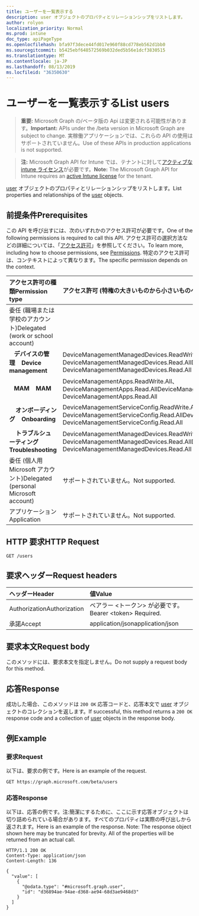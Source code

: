 ```yaml
---
title: ユーザーを一覧表示する
description: user オブジェクトのプロパティとリレーションシップをリストします。
author: rolyon
localization_priority: Normal
ms.prod: intune
doc_type: apiPageType
ms.openlocfilehash: bfa97f3dece44fd017e960f88cd778eb562d1bb0
ms.sourcegitcommit: b5425ebf648572569b032ded5b56e1dcf3830515
ms.translationtype: MT
ms.contentlocale: ja-JP
ms.lasthandoff: 08/13/2019
ms.locfileid: "36350630"
---
```

# <a name="list-users"></a><span data-ttu-id="64462-103">ユーザーを一覧表示する</span><span class="sxs-lookup"><span data-stu-id="64462-103">List users</span></span>

> <span data-ttu-id="64462-104">**重要:** Microsoft Graph の/ベータ版の Api は変更される可能性があります。</span><span class="sxs-lookup"><span data-stu-id="64462-104">**Important:** APIs under the /beta version in Microsoft Graph are subject to change.</span></span> <span data-ttu-id="64462-105">実稼働アプリケーションでは、これらの API の使用はサポートされていません。</span><span class="sxs-lookup"><span data-stu-id="64462-105">Use of these APIs in production applications is not supported.</span></span>

> <span data-ttu-id="64462-106">**注:** Microsoft Graph API for Intune では、テナントに対して[アクティブな intune ライセンス](https://go.microsoft.com/fwlink/?linkid=839381)が必要です。</span><span class="sxs-lookup"><span data-stu-id="64462-106">**Note:** The Microsoft Graph API for Intune requires an [active Intune license](https://go.microsoft.com/fwlink/?linkid=839381) for the tenant.</span></span>

<span data-ttu-id="64462-107">[user](../resources/intune-shared-user.md) オブジェクトのプロパティとリレーションシップをリストします。</span><span class="sxs-lookup"><span data-stu-id="64462-107">List properties and relationships of the [user](../resources/intune-shared-user.md) objects.</span></span>

## <a name="prerequisites"></a><span data-ttu-id="64462-108">前提条件</span><span class="sxs-lookup"><span data-stu-id="64462-108">Prerequisites</span></span>

<span data-ttu-id="64462-109">この API を呼び出すには、次のいずれかのアクセス許可が必要です。</span><span class="sxs-lookup"><span data-stu-id="64462-109">One of the following permissions is required to call this API.</span></span> <span data-ttu-id="64462-110">アクセス許可の選択方法などの詳細については、「[アクセス許可](/graph/permissions-reference)」を参照してください。</span><span class="sxs-lookup"><span data-stu-id="64462-110">To learn more, including how to choose permissions, see [Permissions](/graph/permissions-reference).</span></span>  <span data-ttu-id="64462-111">特定のアクセス許可は、コンテキストによって異なります。</span><span class="sxs-lookup"><span data-stu-id="64462-111">The specific permission depends on the context.</span></span>

|<span data-ttu-id="64462-112">アクセス許可の種類</span><span class="sxs-lookup"><span data-stu-id="64462-112">Permission type</span></span>|<span data-ttu-id="64462-113">アクセス許可 (特権の大きいものから小さいものへ)</span><span class="sxs-lookup"><span data-stu-id="64462-113">Permissions (from most to least privileged)</span></span>|
|:---|:---|
|<span data-ttu-id="64462-114">委任 (職場または学校のアカウント)</span><span class="sxs-lookup"><span data-stu-id="64462-114">Delegated (work or school account)</span></span>||
| <span data-ttu-id="64462-115">&nbsp;&nbsp; **デバイスの管理**</span><span class="sxs-lookup"><span data-stu-id="64462-115">&nbsp; &nbsp; **Device management**</span></span> | <span data-ttu-id="64462-116">DeviceManagementManagedDevices.ReadWrite.All、DeviceManagementManagedDevices.Read.All</span><span class="sxs-lookup"><span data-stu-id="64462-116">DeviceManagementManagedDevices.ReadWrite.All, DeviceManagementManagedDevices.Read.All</span></span> |
| <span data-ttu-id="64462-117">&nbsp;&nbsp; **MAM**</span><span class="sxs-lookup"><span data-stu-id="64462-117">&nbsp; &nbsp; **MAM**</span></span> | <span data-ttu-id="64462-118">DeviceManagementApps.ReadWrite.All、DeviceManagementApps.Read.All</span><span class="sxs-lookup"><span data-stu-id="64462-118">DeviceManagementApps.ReadWrite.All, DeviceManagementApps.Read.All</span></span> |
| <span data-ttu-id="64462-119">&nbsp; &nbsp; **オンボーディング**</span><span class="sxs-lookup"><span data-stu-id="64462-119">&nbsp; &nbsp; **Onboarding**</span></span> | <span data-ttu-id="64462-120">DeviceManagementServiceConfig.ReadWrite.All、DeviceManagementServiceConfig.Read.All</span><span class="sxs-lookup"><span data-stu-id="64462-120">DeviceManagementServiceConfig.ReadWrite.All, DeviceManagementServiceConfig.Read.All</span></span> |
| <span data-ttu-id="64462-121">&nbsp; &nbsp; **トラブルシューティング**</span><span class="sxs-lookup"><span data-stu-id="64462-121">&nbsp; &nbsp; **Troubleshooting**</span></span> | <span data-ttu-id="64462-122">DeviceManagementManagedDevices.ReadWrite.All、DeviceManagementManagedDevices.Read.All</span><span class="sxs-lookup"><span data-stu-id="64462-122">DeviceManagementManagedDevices.ReadWrite.All, DeviceManagementManagedDevices.Read.All</span></span> |
|<span data-ttu-id="64462-123">委任 (個人用 Microsoft アカウント)</span><span class="sxs-lookup"><span data-stu-id="64462-123">Delegated (personal Microsoft account)</span></span>|<span data-ttu-id="64462-124">サポートされていません。</span><span class="sxs-lookup"><span data-stu-id="64462-124">Not supported.</span></span>|
|<span data-ttu-id="64462-125">アプリケーション</span><span class="sxs-lookup"><span data-stu-id="64462-125">Application</span></span>|<span data-ttu-id="64462-126">サポートされていません。</span><span class="sxs-lookup"><span data-stu-id="64462-126">Not supported.</span></span>|

## <a name="http-request"></a><span data-ttu-id="64462-127">HTTP 要求</span><span class="sxs-lookup"><span data-stu-id="64462-127">HTTP Request</span></span>

<!-- {
  "blockType": "ignored"
}
-->
``` http
GET /users
```

## <a name="request-headers"></a><span data-ttu-id="64462-128">要求ヘッダー</span><span class="sxs-lookup"><span data-stu-id="64462-128">Request headers</span></span>

|<span data-ttu-id="64462-129">ヘッダー</span><span class="sxs-lookup"><span data-stu-id="64462-129">Header</span></span>|<span data-ttu-id="64462-130">値</span><span class="sxs-lookup"><span data-stu-id="64462-130">Value</span></span>|
|:---|:---|
|<span data-ttu-id="64462-131">Authorization</span><span class="sxs-lookup"><span data-stu-id="64462-131">Authorization</span></span>|<span data-ttu-id="64462-132">ベアラー &lt;トークン&gt; が必要です。</span><span class="sxs-lookup"><span data-stu-id="64462-132">Bearer &lt;token&gt; Required.</span></span>|
|<span data-ttu-id="64462-133">承諾</span><span class="sxs-lookup"><span data-stu-id="64462-133">Accept</span></span>|<span data-ttu-id="64462-134">application/json</span><span class="sxs-lookup"><span data-stu-id="64462-134">application/json</span></span>|

## <a name="request-body"></a><span data-ttu-id="64462-135">要求本文</span><span class="sxs-lookup"><span data-stu-id="64462-135">Request body</span></span>

<span data-ttu-id="64462-136">このメソッドには、要求本文を指定しません。</span><span class="sxs-lookup"><span data-stu-id="64462-136">Do not supply a request body for this method.</span></span>

## <a name="response"></a><span data-ttu-id="64462-137">応答</span><span class="sxs-lookup"><span data-stu-id="64462-137">Response</span></span>

<span data-ttu-id="64462-138">成功した場合、このメソッドは `200 OK` 応答コードと、応答本文で [user](../resources/intune-shared-user.md) オブジェクトのコレクションを返します。</span><span class="sxs-lookup"><span data-stu-id="64462-138">If successful, this method returns a `200 OK` response code and a collection of [user](../resources/intune-shared-user.md) objects in the response body.</span></span>

## <a name="example"></a><span data-ttu-id="64462-139">例</span><span class="sxs-lookup"><span data-stu-id="64462-139">Example</span></span>

### <a name="request"></a><span data-ttu-id="64462-140">要求</span><span class="sxs-lookup"><span data-stu-id="64462-140">Request</span></span>

<span data-ttu-id="64462-141">以下は、要求の例です。</span><span class="sxs-lookup"><span data-stu-id="64462-141">Here is an example of the request.</span></span>

``` http
GET https://graph.microsoft.com/beta/users
```

### <a name="response"></a><span data-ttu-id="64462-142">応答</span><span class="sxs-lookup"><span data-stu-id="64462-142">Response</span></span>

<span data-ttu-id="64462-p103">以下は、応答の例です。注:簡潔にするために、ここに示す応答オブジェクトは切り詰められている場合があります。すべてのプロパティは実際の呼び出しから返されます。</span><span class="sxs-lookup"><span data-stu-id="64462-p103">Here is an example of the response. Note: The response object shown here may be truncated for brevity. All of the properties will be returned from an actual call.</span></span>

``` http
HTTP/1.1 200 OK
Content-Type: application/json
Content-Length: 136

{
  "value": [
    {
      "@odata.type": "#microsoft.graph.user",
      "id": "d36894ae-94ae-d368-ae94-68d3ae9468d3"
    }
  ]
}
```






